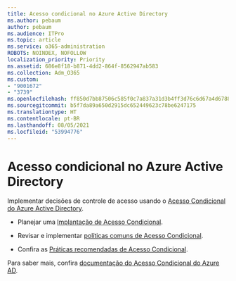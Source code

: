 ```yaml
---
title: Acesso condicional no Azure Active Directory
ms.author: pebaum
author: pebaum
ms.audience: ITPro
ms.topic: article
ms.service: o365-administration
ROBOTS: NOINDEX, NOFOLLOW
localization_priority: Priority
ms.assetid: 686e8f18-b871-4dd2-864f-8562947ab583
ms.collection: Adm_O365
ms.custom:
- "9001672"
- "3739"
ms.openlocfilehash: ff850d7bb87506c585f0c7a837a31d3b4ff3d76c6d67a4d6788c2b27c9f0a6c8
ms.sourcegitcommit: b5f7da89a650d2915dc652449623c78be6247175
ms.translationtype: HT
ms.contentlocale: pt-BR
ms.lasthandoff: 08/05/2021
ms.locfileid: "53994776"
---
```

# <a name="conditional-access-with-azure-active-directory"></a>Acesso condicional no Azure Active Directory

Implementar decisões de controle de acesso usando o [Acesso Condicional do Azure Active Directory](https://docs.microsoft.com/azure/active-directory/conditional-access/overview).

- Planejar uma [Implantação de Acesso Condicional](https://docs.microsoft.com/azure/active-directory/conditional-access/plan-conditional-access). 

- Revisar e implementar [políticas comuns de Acesso Condicional](https://docs.microsoft.com/azure/active-directory/conditional-access/concept-conditional-access-policy-common).

- Confira as [Práticas recomendadas de Acesso Condicional](https://docs.microsoft.com/azure/active-directory/conditional-access/best-practices).

Para saber mais, confira [documentação do Acesso Condicional do Azure AD](https://docs.microsoft.com/azure/active-directory/conditional-access/).
